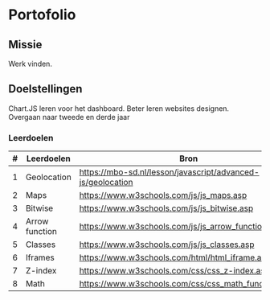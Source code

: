 #   Portofolio

##  Missie

Werk vinden.

##  Doelstellingen

Chart.JS leren voor het dashboard.
Beter leren websites designen.
Overgaan naar tweede en derde jaar

### Leerdoelen

| #   | Leerdoelen     | Bron                                                        | Programmeertaal | Afgerond |
| --- | -------------- | ----------------------------------------------------------- | --------------- | -------- |
| 1   | Geolocation    | https://mbo-sd.nl/lesson/javascript/advanced-js/geolocation | JS              | Nee      |
| 2   | Maps           | https://www.w3schools.com/js/js_maps.asp                    | JS              | Nee      |
| 3   | Bitwise        | https://www.w3schools.com/js/js_bitwise.asp                 | JS              | Nee      |
| 4   | Arrow function | https://www.w3schools.com/js/js_arrow_function.asp          | JS              | Nee      |
| 5   | Classes        | https://www.w3schools.com/js/js_classes.asp                 | JS              | Nee      |
| 6   | Iframes        | https://www.w3schools.com/html/html_iframe.asp              | HTML            | Nee      |
| 7   | Z-index        | https://www.w3schools.com/css/css_z-index.asp               | CSS             | Nee      |
| 8   | Math           | https://www.w3schools.com/css/css_math_functions.asp        | CSS             | Nee      |